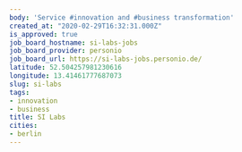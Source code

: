 ```yaml
---
body: 'Service #innovation and #business transformation'
created_at: "2020-02-29T16:32:31.000Z"
is_approved: true
job_board_hostname: si-labs-jobs
job_board_provider: personio
job_board_url: https://si-labs-jobs.personio.de/
latitude: 52.504257981230616
longitude: 13.41461777687073
slug: si-labs
tags:
- innovation
- business
title: SI Labs
cities:
- berlin
---
```

